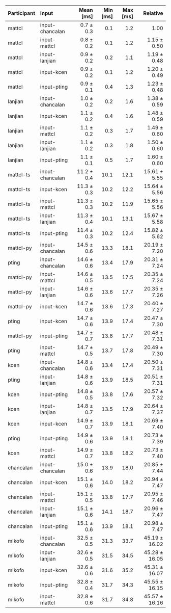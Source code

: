 | Participant | Input | Mean [ms] | Min [ms] | Max [ms] | Relative |
|:---|:---|---:|---:|---:|---:|
| mattcl | input-chancalan | 0.7 ± 0.3 | 0.1 | 1.2 | 1.00 |
| mattcl | input-mattcl | 0.8 ± 0.2 | 0.1 | 1.2 | 1.15 ± 0.50 |
| mattcl | input-lanjian | 0.9 ± 0.2 | 0.2 | 1.1 | 1.19 ± 0.48 |
| mattcl | input-kcen | 0.9 ± 0.2 | 0.1 | 1.2 | 1.20 ± 0.49 |
| mattcl | input-pting | 0.9 ± 0.1 | 0.4 | 1.3 | 1.23 ± 0.48 |
| lanjian | input-chancalan | 1.0 ± 0.2 | 0.2 | 1.6 | 1.38 ± 0.59 |
| lanjian | input-kcen | 1.1 ± 0.2 | 0.4 | 1.6 | 1.48 ± 0.59 |
| lanjian | input-mattcl | 1.1 ± 0.2 | 0.3 | 1.7 | 1.49 ± 0.60 |
| lanjian | input-lanjian | 1.1 ± 0.2 | 0.3 | 1.8 | 1.50 ± 0.60 |
| lanjian | input-pting | 1.1 ± 0.1 | 0.5 | 1.7 | 1.60 ± 0.60 |
| mattcl-ts | input-chancalan | 11.2 ± 0.4 | 10.1 | 12.1 | 15.61 ± 5.55 |
| mattcl-ts | input-kcen | 11.3 ± 0.3 | 10.2 | 12.2 | 15.64 ± 5.56 |
| mattcl-ts | input-mattcl | 11.3 ± 0.3 | 10.2 | 11.9 | 15.65 ± 5.56 |
| mattcl-ts | input-lanjian | 11.3 ± 0.4 | 10.1 | 13.1 | 15.67 ± 5.58 |
| mattcl-ts | input-pting | 11.4 ± 0.3 | 10.2 | 12.4 | 15.82 ± 5.62 |
| mattcl-py | input-chancalan | 14.5 ± 0.6 | 13.3 | 18.1 | 20.19 ± 7.20 |
| pting | input-chancalan | 14.6 ± 0.6 | 13.4 | 17.9 | 20.31 ± 7.24 |
| mattcl-py | input-mattcl | 14.6 ± 0.5 | 13.5 | 17.5 | 20.35 ± 7.24 |
| mattcl-py | input-lanjian | 14.6 ± 0.6 | 13.6 | 17.7 | 20.35 ± 7.26 |
| mattcl-py | input-kcen | 14.7 ± 0.6 | 13.6 | 17.3 | 20.40 ± 7.27 |
| pting | input-kcen | 14.7 ± 0.6 | 13.9 | 17.4 | 20.47 ± 7.30 |
| mattcl-py | input-pting | 14.7 ± 0.7 | 13.8 | 17.7 | 20.48 ± 7.31 |
| pting | input-mattcl | 14.7 ± 0.5 | 13.7 | 17.8 | 20.49 ± 7.30 |
| kcen | input-chancalan | 14.8 ± 0.6 | 13.4 | 17.4 | 20.50 ± 7.31 |
| pting | input-lanjian | 14.8 ± 0.6 | 13.9 | 18.5 | 20.51 ± 7.31 |
| kcen | input-pting | 14.8 ± 0.5 | 13.8 | 17.6 | 20.57 ± 7.32 |
| kcen | input-lanjian | 14.8 ± 0.7 | 13.5 | 17.9 | 20.64 ± 7.37 |
| kcen | input-kcen | 14.9 ± 0.7 | 13.9 | 18.1 | 20.69 ± 7.40 |
| pting | input-pting | 14.9 ± 0.6 | 13.9 | 18.1 | 20.73 ± 7.39 |
| kcen | input-mattcl | 14.9 ± 0.7 | 13.8 | 18.2 | 20.73 ± 7.40 |
| chancalan | input-chancalan | 15.0 ± 0.6 | 13.9 | 18.0 | 20.85 ± 7.44 |
| chancalan | input-kcen | 15.1 ± 0.6 | 14.0 | 18.2 | 20.94 ± 7.47 |
| chancalan | input-mattcl | 15.1 ± 0.5 | 13.8 | 17.7 | 20.95 ± 7.46 |
| chancalan | input-lanjian | 15.1 ± 0.6 | 14.1 | 18.7 | 20.96 ± 7.47 |
| chancalan | input-pting | 15.1 ± 0.6 | 13.9 | 18.1 | 20.98 ± 7.47 |
| mikofo | input-chancalan | 32.5 ± 0.5 | 31.3 | 33.7 | 45.19 ± 16.02 |
| mikofo | input-lanjian | 32.6 ± 0.5 | 31.5 | 34.5 | 45.28 ± 16.05 |
| mikofo | input-kcen | 32.6 ± 0.6 | 31.6 | 35.2 | 45.31 ± 16.07 |
| mikofo | input-pting | 32.8 ± 0.4 | 31.7 | 34.3 | 45.55 ± 16.15 |
| mikofo | input-mattcl | 32.8 ± 0.6 | 31.7 | 34.8 | 45.57 ± 16.16 |
